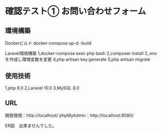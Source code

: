 # 確認テスト① お問い合わせフォーム

## 環境構築
Dockerビルド
docker-compose up-d -build

Laravel環境構築
1,docker-compose exec php bash
2,composer install
3,.envを作成し環境変数を変更
4,php artisan key:generate
5,php artisan migrate

## 使用技術
1,php 8.0
2,Laravel 10.0
3,MySQL 8.0

## URL
開発環境：http://localhost/
phpMyAdmin：http://localhost:8080/

ER図　出来ませんでした。
